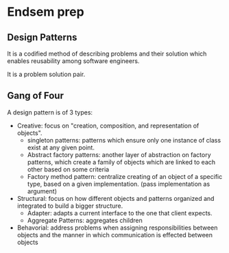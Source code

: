 # Endsem prep

## Design Patterns

It is a codified method of describing problems and their solution which enables
reusability among software engineers.

It is a problem solution pair.

## Gang of Four

A design pattern is of 3 types:

- Creative: focus on "creation, composition, and representation of objects".
  - singleton patterns: patterns which ensure only one instance of class exist
    at any given point.
  - Abstract factory patterns: another layer of abstraction on factory patterns,
    which create a family of objects which are linked to each other based on
    some criteria
  - Factory method pattern: centralize creating of an object of a specific type,
    based on a given implementation. (pass implementation as argument)
- Structural: focus on how different objects and patterns organized and
  integrated to build a bigger structure.
  - Adapter: adapts a current interface to the one that client expects.
  - Aggregate Patterns: aggregates children
- Behavorial: address problems when assigning responsibilities between objects
  and the manner in which communication is effected between objects
